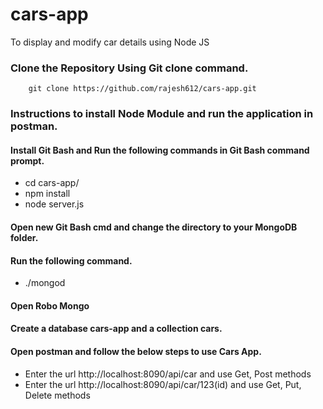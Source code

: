 # cars-app
To display and modify car details using Node JS
### Clone the Repository Using Git clone command.

		git clone https://github.com/rajesh612/cars-app.git

### Instructions to install Node Module and run the application in postman.
#### Install Git Bash and Run the following commands in Git Bash command prompt.
- cd cars-app/
- npm install
- node server.js

#### Open new Git Bash cmd and change the directory to your MongoDB folder.
#### Run the following command.
- ./mongod

#### Open Robo Mongo
#### Create a database cars-app and a collection cars.
 
#### Open postman and follow the below steps to use Cars App.
- Enter the url http://localhost:8090/api/car and use Get, Post methods
- Enter the url http://localhost:8090/api/car/123(id) and use Get, Put, Delete methods

